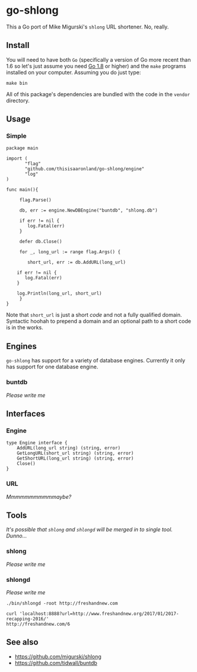 # go-shlong

This a Go port of Mike Migurski's `shlong` URL shortener. No, really.

## Install

You will need to have both `Go` (specifically a version of Go more recent than 1.6 so let's just assume you need [Go 1.8](https://golang.org/dl/) or higher) and the `make` programs installed on your computer. Assuming you do just type:

```
make bin
```

All of this package's dependencies are bundled with the code in the `vendor` directory.

## Usage

### Simple

```
package main

import (
       "flag"
       "github.com/thisisaaronland/go-shlong/engine"
       "log"
)

func main(){

     flag.Parse()
     
     db, err := engine.NewDBEngine("buntdb", "shlong.db")

     if err != nil {
     	log.Fatal(err)
     }

     defer db.Close()
     
     for _, long_url := range flag.Args() {

     	short_url, err := db.AddURL(long_url)

	if err != nil {
	   log.Fatal(err)
	}

	log.Println(long_url, short_url)
     }
}
```

Note that `short_url` is just a short _code_ and not a fully qualified domain. Syntactic hoohah to prepend a domain and an optional path to a short code is in the works.

## Engines

`go-shlong` has support for a variety of database engines. Currently it only has support for one database engine.

### buntdb

_Please write me_

## Interfaces

### Engine

```
type Engine interface {
	AddURL(long_url string) (string, error)
	GetLongURL(short_url string) (string, error)
	GetShortURL(long_url string) (string, error)
	Close()
}
```

### URL

_Mmmmmmmmmmmaybe?_

## Tools

_It's possible that `shlong` and `shlongd` will be merged in to single tool. Dunno..._

### shlong

_Please write me_

### shlongd

_Please write me_

```
./bin/shlongd -root http://freshandnew.com

curl 'localhost:8888?url=http://www.freshandnew.org/2017/01/2017-recapping-2016/'
http://freshandnew.com/6
```

## See also

* https://github.com/migurski/shlong
* https://github.com/tidwall/buntdb
